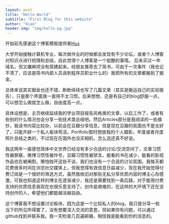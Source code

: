 ```yaml
---
layout: post
title: "Hello World"
subtitle: "First Blog for this website"
author: "Xiao"
header-img: "img/hello-pg.jpg"
---
```

开始前先感谢这个博客模板提供者[Hux](https://github.com/Huxpro)

大学开始接触计算机专业，每次做作业的时候都会发现有不少论坛，或者个人博客对知识点进行梳理和总结，自此觉得个人博客是一个挺酷的事情。
后来买过一年域名，但又嫌麻烦没有搭建起来。经朋友推荐去了简书，可由于一次事件（我也记不清了，应该是简书内部人员讽刺程序员职业什么的）我把所有的文章都搬到了掘金。

总体来说其实掘金也还不错，断断续续也写了几篇文章（其实是搬运自己的实验报告），只是那个界面我一直用不太习惯。后来想想，还是有自己的blog舒服一点，可以想怎么做就怎么做，自由度高一点。

具体设想是，主页继续延续我的学业项目报告风格类的文章，以后工作了，或者有些别的什么情况也会分享一些技术类总结吧。然后Articles部分是我阅读的一些摘抄，我读书内容比较杂，以前会在豆瓣分享信息，但是现在豆瓣的氛围也不是太好了，只能开辟一个私人板块苟活。Portfolio暂时想放我的个人摄影，年度或者月度照片总结之类的，不过现在在国外也没买相机，怎么选还真不好说。

我这两年一直感觉简体中文世界已经没有多少合适的讨论/交流空间了，文章习惯性被屏蔽，微博习惯性被炸号，豆瓣习惯性被禁言。能看的书在减少，能看的影视作品也在被阉割。哪怕抛开这些不谈，我们也没有一个合适的讨论氛围，我每天都花费很多时间在浏览社交媒体上，但我觉得有效信息日益减少，现在我开始觉得付费订阅是一个很好的筛选方式，虽然我依旧对那些无私分享优质内容的博主心存感激，可我也知道这样的博主在逐渐减少，我还是需要找到一条后路，对于能用付费支持的优质信息我现在也很乐意支持了。创作是艰难的，在这样的大环境下还在坚持创作的人，希望他们都能越活越自由。

这个博客我不想设置讨论板块，因为这是一个比较私人的blog，我只是分享一些当下的所见所得罢了，没有想要深入交流的意思，但如果你有问题，可以通过github找到并联系我。我一天检查几百遍邮箱，相信我是能看到你的消息的。